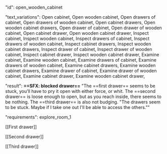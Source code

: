 "id": open_wooden_cabinet

"text_variations":
Open cabinet, Open wooden cabinet, Open drawers of cabinet, Open drawers of wooden cabinet, Open cabinet drawers, Open wooden cabinet drawers, Open drawer of cabinet, Open drawer of wooden cabinet, Open cabinet drawer, Open wooden cabinet drawer, Inspect cabinet, Inspect wooden cabinet, Inspect drawers of cabinet, Inspect drawers of wooden cabinet, Inspect cabinet drawers, Inspect wooden cabinet drawers, Inspect drawer of cabinet, Inspect drawer of wooden cabinet, Inspect cabinet drawer, Inspect wooden cabinet drawer, Examine cabinet, Examine wooden cabinet, Examine drawers of cabinet, Examine drawers of wooden cabinet, Examine cabinet drawers, Examine wooden cabinet drawers, Examine drawer of cabinet, Examine drawer of wooden cabinet, Examine cabinet drawer, Examine wooden cabinet drawer,

"result":
**==SFX: blocked drawer==** 
"The ==first drawer== seems to be stuck, you’ll have to pry it open with either force, or whit. The ==second drawer== is loose enough to open, but as you reach inside, there seems to be nothing. The ==third drawer== is also not budging. "The drawers seem to be stuck. Maybe if I take one out I'll be able to access the others.""

"requirements": explore_room_1

[[First drawer]]

[[Second drawer]]

[[Third drawer]]

